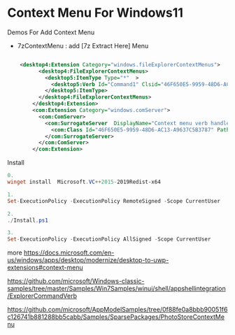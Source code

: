# Context Menu For Windows11

Demos  For Add Context Menu

* 7zContextMenu : add [7z Extract Here] Menu




```xml

    <desktop4:Extension Category="windows.fileExplorerContextMenus">
          <desktop4:FileExplorerContextMenus>
            <desktop5:ItemType Type="*"  >
              <desktop5:Verb Id="Command1" Clsid="46F650E5-9959-48D6-AC13-A9637C5B3787" />
            </desktop5:ItemType>
          </desktop4:FileExplorerContextMenus>
        </desktop4:Extension>
        <com:Extension Category="windows.comServer">
          <com:ComServer>
            <com:SurrogateServer  DisplayName="Context menu verb handler">
              <com:Class Id="46F650E5-9959-48D6-AC13-A9637C5B3787" Path="7zContextMenu2\7zContextMenuHost.dll" ThreadingModel="STA"/>
            </com:SurrogateServer>
          </com:ComServer>
        </com:Extension>

```


Install

```powershell
0.
winget install  Microsoft.VC++2015-2019Redist-x64

1.
Set-ExecutionPolicy -ExecutionPolicy RemoteSigned -Scope CurrentUser

2.
./Install.ps1

3.
Set-ExecutionPolicy -ExecutionPolicy AllSigned -Scope CurrentUser

```

more
https://docs.microsoft.com/en-us/windows/apps/desktop/modernize/desktop-to-uwp-extensions#context-menu

https://github.com/microsoft/Windows-classic-samples/tree/master/Samples/Win7Samples/winui/shell/appshellintegration/ExplorerCommandVerb

https://github.com/microsoft/AppModelSamples/tree/0f88fe0a8bbb90051f6c126741b881288bb5cabb/Samples/SparsePackages/PhotoStoreContextMenu
